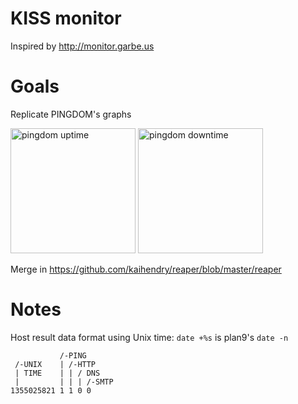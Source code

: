 # KISS monitor

Inspired by http://monitor.garbe.us

# Goals

Replicate PINGDOM's graphs

<img src="http://s.natalian.org/2012-12-05/1354679555_1366x768.png" width="200" height="200" alt="pingdom uptime"/>
<img src="http://s.natalian.org/2012-12-05/1354679704_1366x768.png" width="200" height="200" alt="pingdom downtime"/>

Merge in https://github.com/kaihendry/reaper/blob/master/reaper

# Notes

Host result data format using Unix time: `date +%s` is plan9's `date -n`

	           /-PING
	 /-UNIX    | /-HTTP
	 | TIME    | | / DNS
	 |         | | | /-SMTP
	1355025821 1 1 0 0
